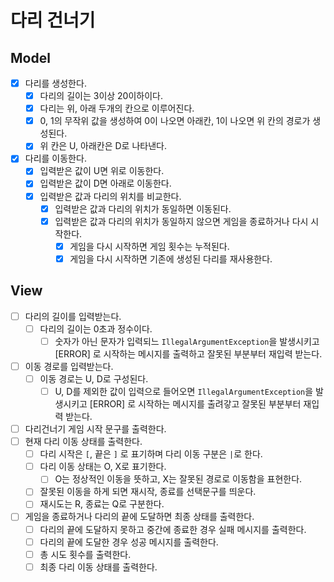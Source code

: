 # 다리 건너기

## Model
- [X] 다리를 생성한다.
  - [X] 다리의 길이는 3이상 20이하이다.
  - [X] 다리는 위, 아래 두개의 칸으로 이루어진다.
  - [X] 0, 1의 무작위 값을 생성하여 0이 나오면 아래칸, 1이 나오면 위 칸의 경로가 생성된다.
  - [X] 위 칸은 U, 아래칸은 D로 나타낸다.
- [X] 다리를 이동한다.
  - [X] 입력받은 값이 U면 위로 이동한다.
  - [X] 입력받은 값이 D면 아래로 이동한다.
  - [X] 입력받은 값과 다리의 위치를 비교한다.
    - [X] 입력받은 값과 다리의 위치가 동일하면 이동된다.
    - [X] 입력받은 값과 다리의 위치가 동일하지 않으면 게임을 종료하거나 다시 시작한다.
      - [X] 게임을 다시 시작하면 게임 횟수는 누적된다.
      - [X] 게임을 다시 시작하면 기존에 생성된 다리를 재사용한다.

## View
- [ ] 다리의 길이를 입력받는다.
  - [ ] 다리의 길이는 0초과 정수이다.
    - [ ] 숫자가 아닌 문자가 입력되느 `IllegalArgumentException`을 발생시키고 [ERROR] 로 시작하는 메시지를 출력하고 잘못된 부분부터 재입력 받는다.
- [ ] 이동 경로를 입력받는다.
  - [ ] 이동 경로는 U, D로 구성된다.
    - [ ] U, D를 제외한 값이 입력으로 들어오면 `IllegalArgumentException`을 발생시키고 [ERROR] 로 시작하는 메시지를 출려갛고 잘못된 부분부터 재입력 받는다.
  
- [ ] 다리건너기 게임 시작 문구를 출력한다.
- [ ] 현재 다리 이동 상태를 출력한다.
  - [ ] 다리 시작은 `[`, 끝은 `]` 로 표기하며 다리 이동 구분은 `|`로 한다.
  - [ ] 다리 이동 상태는 O, X로 표기한다.
    - [ ] O는 정상적인 이동을 뜻하고, X는 잘못된 경로로 이동함을 표현한다.
  - [ ] 잘못된 이동을 하게 되면 재시작, 종료를 선택문구를 띄운다.
  - [ ] 재시도는 R, 종료는 Q로 구분한다.
- [ ] 게임을 종료하거나 다리의 끝에 도달하면 최종 상태를 출력한다.
  - [ ] 다리의 끝에 도달하지 못하고 중간에 종료한 경우 실패 메시지를 출력한다.
  - [ ] 다리의 끝에 도달한 경우 성공 메시지를 출력한다.
  - [ ] 총 시도 횟수를 출력한다.
  - [ ] 최종 다리 이동 상태를 출력한다.
